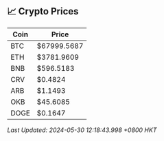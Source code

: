 ## 📈 Crypto Prices

| Coin | Price |
| ---- | ----- |
| BTC | $67999.5687 |
| ETH | $3781.9609 |
| BNB | $596.5183 |
| CRV | $0.4824 |
| ARB | $1.1493 |
| OKB | $45.6085 |
| DOGE | $0.1647 |

_Last Updated: 2024-05-30 12:18:43.998 +0800 HKT_